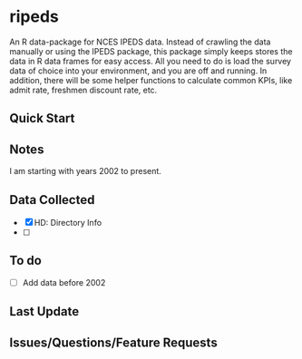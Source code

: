 # ripeds

An R data-package for NCES IPEDS data. Instead of crawling the data manually or using the IPEDS package, this package simply keeps stores the data in R data frames for easy access.  All you need to do is load the survey data of choice into your environment, and you are off and running.  In addition, there will be some helper functions to calculate common KPIs, like admit rate, freshmen discount rate, etc.

## Quick Start


## Notes  

I am starting with years 2002 to present.


## Data Collected

- [x] HD: Directory Info
- [ ] 


## To do

- [ ] Add data before 2002

## Last Update


## Issues/Questions/Feature Requests
